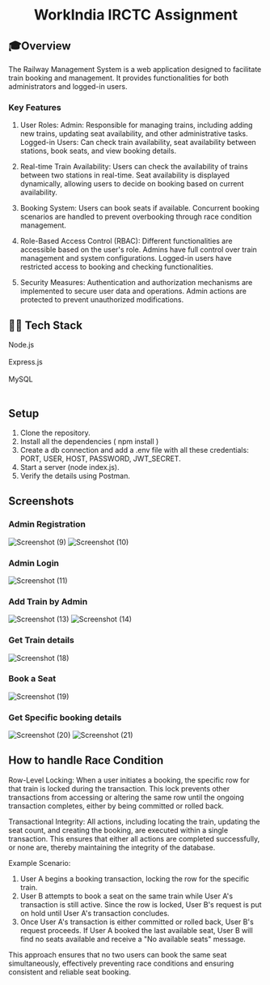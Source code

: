 <div align="center">
    <h1>WorkIndia IRCTC Assignment</b></h1>
</div>

## 🎓Overview
The Railway Management System is a web application designed to facilitate train booking and management. It provides functionalities for both administrators and logged-in users.

### Key Features
1. User Roles:
          Admin: Responsible for managing trains, including adding new trains, updating seat availability, and other administrative tasks.
          Logged-in Users: Can check train availability, seat availability between stations, book seats, and view booking details.
          
2. Real-time Train Availability:
          Users can check the availability of trains between two stations in real-time.
          Seat availability is displayed dynamically, allowing users to decide on booking based on current availability.
   
3. Booking System:
        Users can book seats if available.
        Concurrent booking scenarios are handled to prevent overbooking through race condition management.
   
4. Role-Based Access Control (RBAC):
        Different functionalities are accessible based on the user's role.
        Admins have full control over train management and system configurations.
        Logged-in users have restricted access to booking and checking functionalities.

5. Security Measures:
        Authentication and authorization mechanisms are implemented to secure user data and operations.
        Admin actions are protected to prevent unauthorized modifications.

## 👨‍💻 Tech Stack
Node.js<br></br>
Express.js<br></br>
MySQL<br></br>

## Setup

1. Clone the repository.
2. Install all the dependencies ( npm install )
3. Create a db connection and add a .env file with all these credentials: PORT, USER, HOST, PASSWORD, JWT_SECRET.
4. Start a server (node index.js).
5. Verify the details using Postman.

## Screenshots

### Admin Registration
![Screenshot (9)](https://github.com/vinamrajain19/WorkIndia_assignment/assets/91343225/80e4c96f-07e2-4a73-92b0-8edac870ffde)
![Screenshot (10)](https://github.com/vinamrajain19/WorkIndia_assignment/assets/91343225/b3ffe032-8af4-4a5d-a32e-9e7bdcb53787)

### Admin Login
![Screenshot (11)](https://github.com/vinamrajain19/WorkIndia_assignment/assets/91343225/77d66b02-3cca-42e9-9299-510b038f4d2d)

### Add Train by Admin
![Screenshot (13)](https://github.com/vinamrajain19/WorkIndia_assignment/assets/91343225/6b00cc67-5e96-4c0a-a81e-a328ce5cbfe6)
![Screenshot (14)](https://github.com/vinamrajain19/WorkIndia_assignment/assets/91343225/36fc1310-743a-41c6-a565-62b6a9ebc429)

### Get Train details
![Screenshot (18)](https://github.com/vinamrajain19/WorkIndia_assignment/assets/91343225/df3e8098-1e19-48d2-9ba3-06d4d8013af9)

### Book a Seat 
![Screenshot (19)](https://github.com/vinamrajain19/WorkIndia_assignment/assets/91343225/2a28a463-7979-4486-8e3c-b4a6756d7f6f)

### Get Specific booking details
![Screenshot (20)](https://github.com/vinamrajain19/WorkIndia_assignment/assets/91343225/489d7c3d-4160-4008-a23e-48608eba50b7)
![Screenshot (21)](https://github.com/vinamrajain19/WorkIndia_assignment/assets/91343225/b06cb056-e2eb-406b-946b-cc2e9438e926)

## How to handle Race Condition

Row-Level Locking: When a user initiates a booking, the specific row for that train is locked during the transaction. This lock prevents other transactions from accessing or altering the same row until the ongoing transaction completes, either by being committed or rolled back.

Transactional Integrity: All actions, including locating the train, updating the seat count, and creating the booking, are executed within a single transaction. This ensures that either all actions are completed successfully, or none are, thereby maintaining the integrity of the database.

Example Scenario:

1. User A begins a booking transaction, locking the row for the specific train.
2. User B attempts to book a seat on the same train while User A's transaction is still active. Since the row is locked, User B's request is put on hold until User A's transaction concludes.
3. Once User A's transaction is either committed or rolled back, User B's request proceeds. If User A booked the last available seat, User B will find no seats available and receive a "No available seats" message.
   
This approach ensures that no two users can book the same seat simultaneously, effectively preventing race conditions and ensuring consistent and reliable seat booking.

